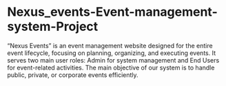 # Nexus_events-Event-management-system-Project
“Nexus Events” is an event management website designed for the entire event lifecycle, focusing on planning, organizing, and executing events. It serves two main user roles: Admin for system management and End Users for event-related activities. The main objective of our system is to handle public, private, or corporate events efficiently.
